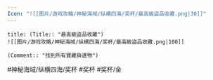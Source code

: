 ```yaml
---
Icon: "![[图片/游戏攻略/神秘海域/纵横四海/奖杯/最高級盜品收藏.png|30]]"
---
```

```ad-common-gold-trophy
title: (Title:: "最高級盜品收藏")
![[图片/游戏攻略/神秘海域/纵横四海/奖杯/最高級盜品收藏.png|100]]

(Comment:: "找到所有寶藏與遺物")
```

#神秘海域/纵横四海/奖杯 #奖杯 #奖杯/金
